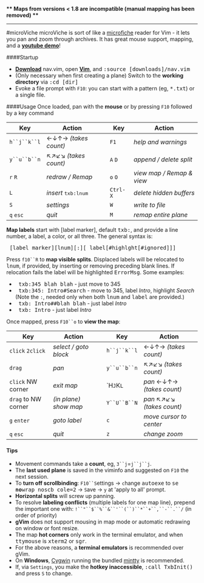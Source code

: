**\*\* Maps from versions < 1.8 are incompatible (manual mapping has been removed) \*\***

---
#microViche
microViche is sort of like a [microfiche](http://www.wisegeek.org/what-is-microfiche.htm) reader for Vim - it lets you pan and zoom through archives. It has great mouse support, mapping, and a **[youtube demo](http://www.youtube.com/watch?v=xkED6Mv_4bc)**!

####Startup
- **[Download](https://raw.github.com/q335r49/textabyss/master/nav.vim)** nav.vim, open **[Vim](http://www.vim.org)**, and <samp>:source [downloads]/nav.vim</samp>
- (Only necessary when first creating a plane) Switch to the **working directory** via <samp>:cd [dir]</samp> 
- Evoke a file prompt with `F10`: you can start with a pattern (eg, <samp>*.txt</samp>) or a single file.

####Usage
Once loaded, pan with the **mouse** or by pressing `F10` followed by a key command

Key | Action | | Key | Action
----- | ----- | --- | --- | ---
`h``j``k``l`| ←↓↑→ *(takes count)* | | `F1` | *help and warnings*
`y``u``b``n` | ↖↗↙↘ *(takes count)* ||`A` `D` |*append / delete split*
`r` `R` | *redraw / Remap* | |`o` `O` | *view map / Remap & view*
`L` | *insert* <samp>txb:lnum</samp> ||`Ctrl-X`| *delete hidden buffers*
`S` | *settings* | |`W` | *write to file*
`q` `esc` | *quit*| |`M`| *remap entire plane*

**Map labels** start with [label marker], default <samp>txb:</samp>, and provide a line number, a label, a color, or all three. The general syntax is:

<samp>&nbsp;[label marker][lnum][:][ label[#highlght[#ignored]]]</samp>

Press `f10``R` to **map visible splits**. Displaced labels will be relocated to <samp>lnum</samp>, if provided, by inserting or removing preceding blank lines. If relocation fails the label will be highlighted <samp>ErrorMsg</samp>. Some examples:
- <samp>&nbsp;txb:345 blah blah</samp> - just move to 345
- <samp>&nbsp;txb:345: Intro#Search</samp> - move to 345, label *Intro*, highlight *Search*  
(Note the `:`, needed only when both <samp>lnum</samp> and <samp>label</samp> are provided.)
- <samp>&nbsp;txb: Intro##blah blah</samp> - just label *Intro*
- <samp>&nbsp;txb: Intro</samp> - just label *Intro*

Once mapped, press `F10``o` to **view the map**:

Key | Action | | Key | Action
--- | --- | --- | --- | ---
`click`  `2click` |*select / goto block*||`h``j``k``l`|←↓↑→ *(takes count)*
`drag` | *pan* || `y``u``b``n` |↖↗↙↘ *(takes count)*
`click` NW corner |*exit map*||`H``J``K``L`` |*pan* ←↓↑→ *(takes count)*
`drag` to NW corner | *(in plane) show map* ||`Y``U``B``N` |*pan* ↖↗↙↘ *(takes count)*
`g` `enter`| *goto label*|| `c` |*move cursor to center*
`q` `esc`|*quit* || `z` |*change zoom*

#### Tips
- Movement commands take a **count**, eg, `3``j`=`j``j``j`.
- The **last used plane** is saved in the viminfo and suggested on `F10` the next session.  
- To **turn off scrollbinding**: `F10``S`ettings → `c`hange <samp>autoexe</samp> to <samp>se </samp>**<samp>no</samp>**<samp>wrap noscb cole=2</samp> → `S`ave → `y` at 'apply to all' prompt.  
- **Horizontal splits** will screw up panning.  
- To resolve **labeling conflicts** (multiple labels for one map line), prepend the important one with: `!``"``$``%``&``'``(``)``*``+``,``-``.``/` (in order of priority)
- **gVim** does not support mousing in map mode or automatic redrawing on window or font resize.
- The map **hot corners** only work in the terminal emulator, and when <samp>ttymouse</samp> is <samp>xterm2</samp> or <samp>sgr</samp>.
- For the above reasons, a **terminal emulators** is recommended over gVim.
- On **Windows**, [Cygwin](http://www.cygwin.com/) running the bundled [mintty](https://code.google.com/p/mintty/) is recommended.
- If, via `Settings`, you make the **hotkey inaccessible**, <samp>:call TxbInit()</samp> and press `S` to change.  
